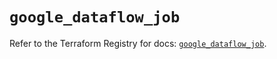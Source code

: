 # `google_dataflow_job`

Refer to the Terraform Registry for docs: [`google_dataflow_job`](https://registry.terraform.io/providers/hashicorp/google-beta/6.12.0/docs/resources/google_dataflow_job).
